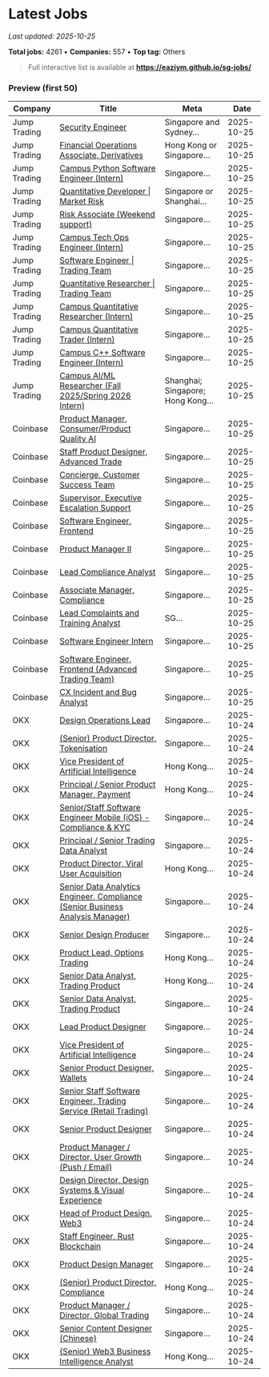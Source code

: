 # Latest Jobs

_Last updated: 2025-10-25_

**Total jobs:** 4261 • **Companies:** 557 • **Top tag:** Others

> Full interactive list is available at **https://eaziym.github.io/sg-jobs/**

### Preview (first 50)
| Company | Title | Meta | Date |
|---|---|---|---|
| Jump Trading | [Security Engineer](https://www.jumptrading.com/hr/job) | Singapore and Sydney… | 2025-10-25 |
| Jump Trading | [Financial Operations Associate, Derivatives](https://www.jumptrading.com/hr/job) | Hong Kong or  Singapore… | 2025-10-25 |
| Jump Trading | [Campus Python Software Engineer (Intern)](https://www.jumptrading.com/hr/job) | Singapore… | 2025-10-25 |
| Jump Trading | [Quantitative Developer \| Market Risk](https://www.jumptrading.com/hr/job) | Singapore or Shanghai… | 2025-10-25 |
| Jump Trading | [Risk Associate (Weekend support)](https://www.jumptrading.com/hr/job) | Singapore… | 2025-10-25 |
| Jump Trading | [Campus Tech Ops Engineer (Intern)](https://www.jumptrading.com/hr/job) | Singapore… | 2025-10-25 |
| Jump Trading | [Software Engineer \| Trading Team](https://www.jumptrading.com/hr/job) | Singapore… | 2025-10-25 |
| Jump Trading | [Quantitative Researcher \| Trading Team](https://www.jumptrading.com/hr/job) | Singapore… | 2025-10-25 |
| Jump Trading | [Campus Quantitative Researcher (Intern)](https://www.jumptrading.com/hr/job) | Singapore… | 2025-10-25 |
| Jump Trading | [Campus Quantitative Trader (Intern)](https://www.jumptrading.com/hr/job) | Singapore… | 2025-10-25 |
| Jump Trading | [Campus C++ Software Engineer (Intern)](https://www.jumptrading.com/hr/job) | Singapore… | 2025-10-25 |
| Jump Trading | [Campus AI/ML Researcher (Fall 2025/Spring 2026 Intern)](https://www.jumptrading.com/hr/job) | Shanghai; Singapore; Hong Kong… | 2025-10-25 |
| Coinbase | [Product Manager, Consumer/Product Quality AI](https://www.coinbase.com/careers/positions/7316982) | Singapore… | 2025-10-25 |
| Coinbase | [Staff Product Designer, Advanced Trade](https://www.coinbase.com/careers/positions/7270725) | Singapore… | 2025-10-25 |
| Coinbase | [Concierge, Customer Success Team](https://www.coinbase.com/careers/positions/7282606) | Singapore… | 2025-10-25 |
| Coinbase | [Supervisor, Executive Escalation Support](https://www.coinbase.com/careers/positions/7217536) | Singapore… | 2025-10-25 |
| Coinbase | [Software Engineer, Frontend](https://www.coinbase.com/careers/positions/6893916) | Singapore… | 2025-10-25 |
| Coinbase | [Product Manager II](https://www.coinbase.com/careers/positions/7273896) | Singapore… | 2025-10-25 |
| Coinbase | [Lead Compliance Analyst](https://www.coinbase.com/careers/positions/7297335) | Singapore… | 2025-10-25 |
| Coinbase | [Associate Manager, Compliance](https://www.coinbase.com/careers/positions/7182073) | Singapore… | 2025-10-25 |
| Coinbase | [Lead Complaints and Training Analyst](https://www.coinbase.com/careers/positions/7027270) | SG… | 2025-10-25 |
| Coinbase | [Software Engineer Intern](https://www.coinbase.com/careers/positions/7294091) | Singapore… | 2025-10-25 |
| Coinbase | [Software Engineer, Frontend (Advanced Trading Team)](https://www.coinbase.com/careers/positions/7351678) | Singapore… | 2025-10-25 |
| Coinbase | [CX Incident and Bug Analyst](https://www.coinbase.com/careers/positions/7300810) | Singapore… | 2025-10-25 |
| OKX | [Design Operations Lead](https://job-boards.greenhouse.io/okx/jobs/6242748003) | Singapore… | 2025-10-24 |
| OKX | [(Senior) Product Director, Tokenisation](https://job-boards.greenhouse.io/okx/jobs/6675627003) | Singapore… | 2025-10-24 |
| OKX | [Vice President of Artificial Intelligence](https://job-boards.greenhouse.io/okx/jobs/6651116003) | Hong Kong… | 2025-10-24 |
| OKX | [Principal / Senior Product Manager, Payment](https://job-boards.greenhouse.io/okx/jobs/6194768003) | Hong Kong… | 2025-10-24 |
| OKX | [Senior/Staff Software Engineer Mobile (iOS) - Compliance & KYC](https://job-boards.greenhouse.io/okx/jobs/6628055003) | Singapore… | 2025-10-24 |
| OKX | [Principal / Senior Trading Data Analyst](https://job-boards.greenhouse.io/okx/jobs/6639527003) | Singapore… | 2025-10-24 |
| OKX | [Product Director, Viral User Acquisition](https://job-boards.greenhouse.io/okx/jobs/6668213003) | Hong Kong… | 2025-10-24 |
| OKX | [Senior Data Analytics Engineer, Compliance (Senior Business Analysis Manager)](https://job-boards.greenhouse.io/okx/jobs/6949968003) | Singapore… | 2025-10-24 |
| OKX | [Senior Design Producer](https://job-boards.greenhouse.io/okx/jobs/6555369003) | Singapore… | 2025-10-24 |
| OKX | [Product Lead, Options Trading](https://job-boards.greenhouse.io/okx/jobs/7489085003) | Hong Kong… | 2025-10-24 |
| OKX | [Senior Data Analyst, Trading Product](https://job-boards.greenhouse.io/okx/jobs/7489938003) | Hong Kong… | 2025-10-24 |
| OKX | [Senior Data Analyst, Trading Product](https://job-boards.greenhouse.io/okx/jobs/6225586003) | Singapore… | 2025-10-24 |
| OKX | [Lead Product Designer](https://job-boards.greenhouse.io/okx/jobs/6278888003) | Singapore… | 2025-10-24 |
| OKX | [Vice President of Artificial Intelligence](https://job-boards.greenhouse.io/okx/jobs/6651115003) | Singapore… | 2025-10-24 |
| OKX | [Senior Product Designer, Wallets](https://job-boards.greenhouse.io/okx/jobs/6545604003) | Singapore… | 2025-10-24 |
| OKX | [Senior Staff Software Engineer, Trading Service (Retail Trading)](https://job-boards.greenhouse.io/okx/jobs/6664617003) | Singapore… | 2025-10-24 |
| OKX | [Senior Product Designer](https://job-boards.greenhouse.io/okx/jobs/6246527003) | Singapore… | 2025-10-24 |
| OKX | [Product Manager / Director, User Growth (Push / Email)](https://job-boards.greenhouse.io/okx/jobs/7450425003) | Singapore… | 2025-10-24 |
| OKX | [Design Director, Design Systems & Visual Experience](https://job-boards.greenhouse.io/okx/jobs/7488275003) | Singapore… | 2025-10-24 |
| OKX | [Head of Product Design, Web3](https://job-boards.greenhouse.io/okx/jobs/7488260003) | Singapore… | 2025-10-24 |
| OKX | [Staff Engineer, Rust Blockchain](https://job-boards.greenhouse.io/okx/jobs/5812160003) | Singapore… | 2025-10-24 |
| OKX | [Product Design Manager](https://job-boards.greenhouse.io/okx/jobs/6246528003) | Singapore… | 2025-10-24 |
| OKX | [(Senior) Product Director, Compliance](https://job-boards.greenhouse.io/okx/jobs/6481233003) | Hong Kong… | 2025-10-24 |
| OKX | [Product Manager / Director, Global Trading](https://job-boards.greenhouse.io/okx/jobs/6668208003) | Singapore… | 2025-10-24 |
| OKX | [Senior Content Designer (Chinese)](https://job-boards.greenhouse.io/okx/jobs/7494035003) | Singapore… | 2025-10-24 |
| OKX | [(Senior) Web3 Business Intelligence Analyst](https://job-boards.greenhouse.io/okx/jobs/6514733003) | Hong Kong… | 2025-10-24 |
